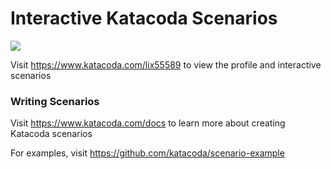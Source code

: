 # Interactive Katacoda Scenarios

[![](http://shields.katacoda.com/katacoda/lix55589/count.svg)](https://www.katacoda.com/lix55589 "Get your profile on Katacoda.com")

Visit https://www.katacoda.com/lix55589 to view the profile and interactive scenarios

### Writing Scenarios
Visit https://www.katacoda.com/docs to learn more about creating Katacoda scenarios

For examples, visit https://github.com/katacoda/scenario-example
